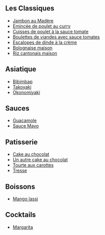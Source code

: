 
Les Classiques
--------------

* [Jambon au Madère](/jambon_madere.md)
* [Emincée de poulet au curry](/emince_poulet_curry.md)
* [Cuisses de poulet à la sauce tomate](/cuisse_poulet_tomates.md)
* [Boulettes de viandes avec sauce tomates](/cuisse_poulet_tomates.md)
* [Escalopes de dinde à la crème](/escaplopes_dinde_sauce_creme.md)
* [Bolognaise maison](/bolognaise.md)
* [Riz cantonais maison](/riz_cantonais.md)

Asiatique
---------

* [Bibimbap](/bibimbap.md)
* [Takoyaki](/takoyaki.md)
* [Okonomiyaki](/okonomiyaki.md)

Sauces
------

* [Guacamole](/guacamole.md)
* [Sauce Mayo](/sauce_mayo.md)

Patisserie
----------

* [Cake au chocolat](/baking/cake_au_chocolat.md)
* [Un autre cake au chocolat](/baking/cake_au_chocolat2.md)
* [Tourte aux carottes](/baking/tourte_aux_carottes.md)
* [Tresse](/baking/tresse.md)

Boissons
--------

* [Mango lassi](/mango_lassi.md)

## Cocktails

* [Margarita](/cocktails/margarita.md)
